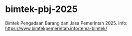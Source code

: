 # bimtek-pbj-2025
Bimtek Pengadaan Barang dan Jasa Pemerintah 2025. Info: https://www.bimtekpemerintah.info/tema-bimtek/
